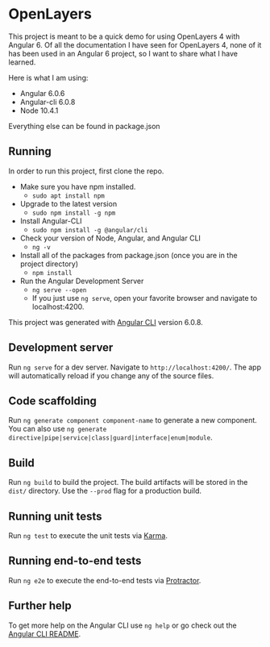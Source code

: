 # OpenLayers

This project is meant to be a quick demo for using OpenLayers 4 with Angular 6. Of all the documentation I have seen for OpenLayers 4, none of it has been used in an Angular 6 project, so I want to share what I have learned.

Here is what I am using:

* Angular 6.0.6
* Angular-cli 6.0.8
* Node 10.4.1 

Everything else can be found in package.json

## Running

In order to run this project, first clone the repo.

* Make sure you have npm installed.
  *  `sudo apt install npm`
* Upgrade to the latest version
  * `sudo npm install -g npm`
* Install Angular-CLI
  * `sudo npm install -g @angular/cli`
* Check your version of Node, Angular, and Angular CLI
  * `ng -v`
* Install all of the packages from package.json (once you are in the project directory)
  * `npm install`
* Run the Angular Development Server
  * `ng serve --open`
  * If you just use `ng serve`, open your favorite browser and navigate to localhost:4200.


This project was generated with [Angular CLI](https://github.com/angular/angular-cli) version 6.0.8.

## Development server

Run `ng serve` for a dev server. Navigate to `http://localhost:4200/`. The app will automatically reload if you change any of the source files.

## Code scaffolding

Run `ng generate component component-name` to generate a new component. You can also use `ng generate directive|pipe|service|class|guard|interface|enum|module`.

## Build

Run `ng build` to build the project. The build artifacts will be stored in the `dist/` directory. Use the `--prod` flag for a production build.

## Running unit tests

Run `ng test` to execute the unit tests via [Karma](https://karma-runner.github.io).

## Running end-to-end tests

Run `ng e2e` to execute the end-to-end tests via [Protractor](http://www.protractortest.org/).

## Further help

To get more help on the Angular CLI use `ng help` or go check out the [Angular CLI README](https://github.com/angular/angular-cli/blob/master/README.md).
